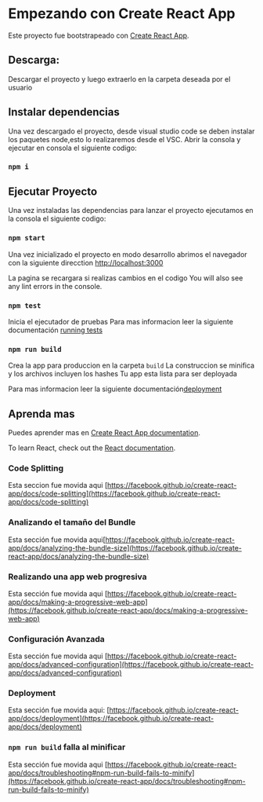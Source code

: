 # Empezando con Create React App

Este proyecto fue bootstrapeado con [Create React App](https://github.com/facebook/create-react-app).

## Descarga:

Descargar el proyecto y luego extraerlo en la carpeta deseada por el usuario

## Instalar dependencias

Una vez descargado el proyecto, desde visual studio code se deben instalar los paquetes node,esto lo realizaremos desde el VSC.
Abrir la consola y ejecutar en consola el siguiente codigo:

### `npm i`

## Ejecutar Proyecto

Una vez instaladas las dependencias para lanzar el proyecto ejecutamos en la consola el siguiente codigo:

### `npm start`

Una vez inicializado el proyecto en modo desarrollo abrimos el navegador con la siguiente direcction
[http://localhost:3000](http://localhost:3000)

La pagina se recargara si realizas cambios en el codigo
You will also see any lint errors in the console.

### `npm test`

Inicia el ejecutador de pruebas
Para mas informacion leer la siguiente documentación [running tests](https://facebook.github.io/create-react-app/docs/running-tests)

### `npm run build`

Crea la app para produccion en la carpeta `build`
La construccion se minifica y los archivos incluyen los hashes
Tu app esta lista para ser deployada

Para mas informacion leer la siguiente documentación[deployment](https://facebook.github.io/create-react-app/docs/deployment) 

## Aprenda mas

Puedes aprender mas en [Create React App documentation](https://facebook.github.io/create-react-app/docs/getting-started).

To learn React, check out the [React documentation](https://reactjs.org/).

### Code Splitting

Esta seccion fue movida aqui [https://facebook.github.io/create-react-app/docs/code-splitting](https://facebook.github.io/create-react-app/docs/code-splitting)

### Analizando el tamaño del Bundle

Esta sección fue movida aqui[https://facebook.github.io/create-react-app/docs/analyzing-the-bundle-size](https://facebook.github.io/create-react-app/docs/analyzing-the-bundle-size)

### Realizando una app web progresiva

Esta sección fue movida aqui [https://facebook.github.io/create-react-app/docs/making-a-progressive-web-app](https://facebook.github.io/create-react-app/docs/making-a-progressive-web-app)

### Configuración Avanzada
Esta sección fue movida aqui [https://facebook.github.io/create-react-app/docs/advanced-configuration](https://facebook.github.io/create-react-app/docs/advanced-configuration)

### Deployment

Esta sección fue movida aqui: [https://facebook.github.io/create-react-app/docs/deployment](https://facebook.github.io/create-react-app/docs/deployment)

### `npm run build` falla al minificar

Esta sección fue movida aqui [https://facebook.github.io/create-react-app/docs/troubleshooting#npm-run-build-fails-to-minify](https://facebook.github.io/create-react-app/docs/troubleshooting#npm-run-build-fails-to-minify)
